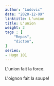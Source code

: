 ```yaml
---
author: "Ludovic"
date: "2020-12-09"
linktitle: L'union
title: L'union
weight: 2
tags : [
    "Repas",
    "dicton",   
]
series:
- Hugo 101
---
```


L'union fait la force.

L'oignon fait la soupe!